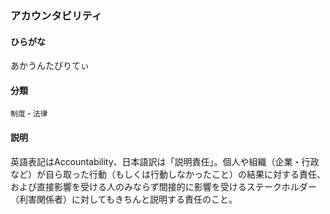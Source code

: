 <div style="display:none;">

## [あ行](securities-terms?id=あ行)

</div>

### アカウンタビリティ

#### ひらがな

あかうんたびりてぃ

#### 分類

`制度・法律`

#### 説明

英語表記はAccountability、日本語訳は「説明責任」。個人や組織（企業・行政など）が自ら取った行動（もしくは行動しなかったこと）の結果に対する責任、および直接影響を受ける人のみならず間接的に影響を受けるステークホルダー（利害関係者）に対してもきちんと説明する責任のこと。

<div style="display:none;">

## [か行](securities-terms?id=か行)
## [さ行](securities-terms?id=さ行)
## [た行](securities-terms?id=た行)
## [な行](securities-terms?id=な行)
## [は行](securities-terms?id=は行)
## [ま行](securities-terms?id=ま行)
## [や行](securities-terms?id=や行)
## [ら行](securities-terms?id=ら行)
## [わ行](securities-terms?id=わ行)
## [英数字・記号](securities-terms?id=英数字・記号)

</div>

